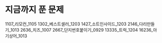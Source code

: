# 지금까지 푼 문제

1107_리모컨_1105
1302_베스트셀러_1203
1427_소트인사이드_1203
2146_다리만들기_1013
2636_치즈_1007
2667_단지번호붙이기_0929
13335_트럭_1204
16236_아기상어_1013
